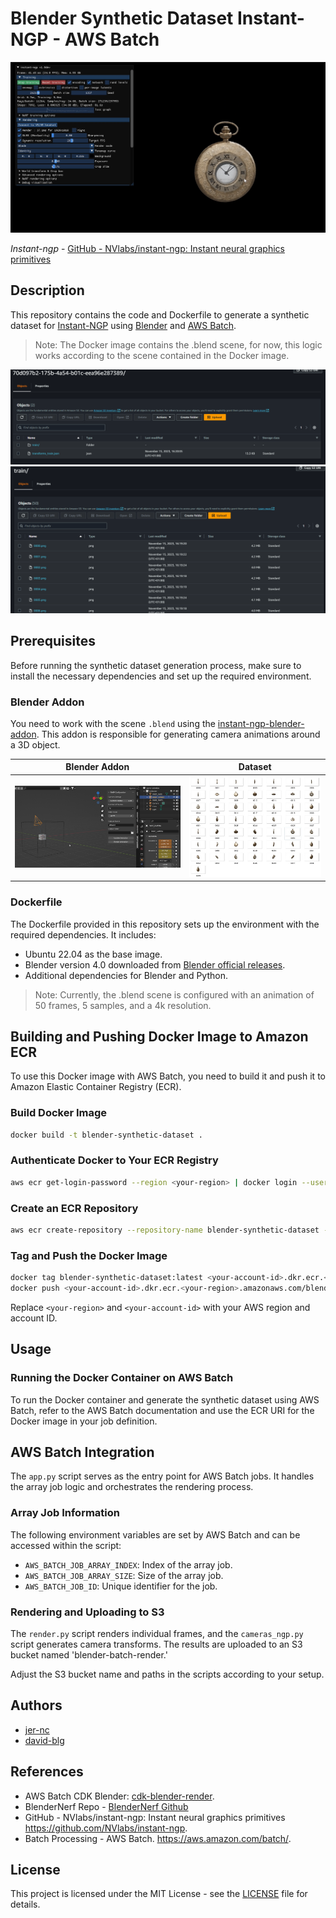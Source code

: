 # Blender Synthetic Dataset Instant-NGP - AWS Batch

![i-ngp](./assets/instant-ngp.png)

_Instant-ngp_ - [GitHub - NVlabs/instant-ngp: Instant neural graphics primitives](https://github.com/NVlabs/instant-ngp)

## Description

This repository contains the code and Dockerfile to generate a synthetic dataset for [Instant-NGP](https://github.com/jer-nc/instant-ngp-blender-addon) using [Blender](https://www.blender.org/) and [AWS Batch](https://aws.amazon.com/batch/).

> Note: The Docker image contains the .blend scene, for now, this logic works according to the scene contained in the Docker image.


![dataset](./assets/s3_1.png)
![dataset](./assets/s3_2.png)

## Prerequisites

Before running the synthetic dataset generation process, make sure to install the necessary dependencies and set up the required environment.

### Blender Addon

You need to work with the scene `.blend` using the [instant-ngp-blender-addon](https://github.com/jer-nc/instant-ngp-blender-addon). This addon is responsible for generating camera animations around a 3D object.

| Blender Addon                         | Dataset                               |
| ------------------------------------- | ------------------------------------- |
| ![addon-ngp](./assets/addon-bngp.png) | ![dataset](./assets/dataset-imgs.jpg) |

### Dockerfile

The Dockerfile provided in this repository sets up the environment with the required dependencies. It includes:

- Ubuntu 22.04 as the base image.
- Blender version 4.0 downloaded from [Blender official releases](https://www.blender.org/download/).
- Additional dependencies for Blender and Python.

> Note: Currently, the .blend scene is configured with an animation of 50 frames, 5 samples, and a 4k resolution.

## Building and Pushing Docker Image to Amazon ECR

To use this Docker image with AWS Batch, you need to build it and push it to Amazon Elastic Container Registry (ECR).

### Build Docker Image

```bash
docker build -t blender-synthetic-dataset .
```

### Authenticate Docker to Your ECR Registry

```bash
aws ecr get-login-password --region <your-region> | docker login --username AWS --password-stdin <your-account-id>.dkr.ecr.<your-region>.amazonaws.com
```

### Create an ECR Repository

```bash
aws ecr create-repository --repository-name blender-synthetic-dataset --region <your-region>
```

### Tag and Push the Docker Image

```bash
docker tag blender-synthetic-dataset:latest <your-account-id>.dkr.ecr.<your-region>.amazonaws.com/blender-synthetic-dataset:latest
docker push <your-account-id>.dkr.ecr.<your-region>.amazonaws.com/blender-synthetic-dataset:latest
```

Replace `<your-region>` and `<your-account-id>` with your AWS region and account ID.

## Usage

### Running the Docker Container on AWS Batch

To run the Docker container and generate the synthetic dataset using AWS Batch, refer to the AWS Batch documentation and use the ECR URI for the Docker image in your job definition.

## AWS Batch Integration

The `app.py` script serves as the entry point for AWS Batch jobs. It handles the array job logic and orchestrates the rendering process.

### Array Job Information

The following environment variables are set by AWS Batch and can be accessed within the script:

- `AWS_BATCH_JOB_ARRAY_INDEX`: Index of the array job.
- `AWS_BATCH_JOB_ARRAY_SIZE`: Size of the array job.
- `AWS_BATCH_JOB_ID`: Unique identifier for the job.

### Rendering and Uploading to S3

The `render.py` script renders individual frames, and the `cameras_ngp.py` script generates camera transforms. The results are uploaded to an S3 bucket named 'blender-batch-render.'

Adjust the S3 bucket name and paths in the scripts according to your setup.

## Authors

- [jer-nc](https://github.com/jer-nc)
- [david-blg](https://github.com/david-blg)

## References

- AWS Batch CDK Blender: [cdk-blender-render](https://github.com/mattiamatrix/cdk-blender-render).
- BlenderNerf Repo - [BlenderNerf Github](https://github.com/maximeraafat/BlenderNeRF)
- GitHub - NVlabs/instant-ngp: Instant neural graphics primitives https://github.com/NVlabs/instant-ngp.
- Batch Processing - AWS Batch. https://aws.amazon.com/batch/.

## License

This project is licensed under the MIT License - see the [LICENSE](LICENSE) file for details.
